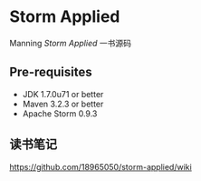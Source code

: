 Storm Applied
==============

Manning *Storm Applied* 一书源码

## Pre-requisites

- JDK 1.7.0u71 or better
- Maven 3.2.3 or better
- Apache Storm 0.9.3

## 读书笔记
https://github.com/18965050/storm-applied/wiki
